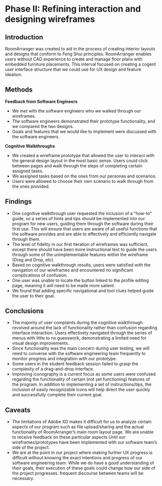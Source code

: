 # Phase II: Refining interaction and designing wireframes

## Introduction

RoomArranger was created to aid in the process of creating interior layouts and designs that conform to Feng Shui
principles. RoomArranger enables users without CAD experience to create and manage floor plans with embedded furniture
placements. This interval focused on creating a cogent user interface structure that we could use for UX design and
feature ideation.

## Methods

**Feedback from Software Engineers**

- We met with the software engineers who we walked through our wireframes.
- The software engineers demonstrated their prototype functionality, and we compared the two designs.
- Goals and features that we would like to implement were discussed with the software engineers.

**Cognitive Walkthroughs**

- We created a wireframe prototype that allowed the user to interact with the general design layout in the most basic
  sense. Users could click between pages and walk through the steps of completing certain assigned tasks.
- We assigned tasks based on the ones from our personas and scenarios.
- Users were allowed to choose their own scenario to walk through from the ones provided.

## Findings

- One cognitive walkthrough user requested the inclusion of a "how-to" guide, so a series of hints and tips should be
  implemented into our program for new users, guiding them through the software during their first use. This will ensure
  that users are aware of all useful functions that the software provides and are able to effectively and efficiently
  navigate through them.
- The level of fidelity in our first iteration of wireframes was sufficient, except there should have been more
  instructional text to guide the users through some of the unimplementable features within the wireframe (Drag and
  Drop, etc).
- Based on cognitive walkthrough results, users were satisfied with the navigation of our wireframes and encountered no
  significant complications of confusion.
- One user was unable to locate the button linked to the profile editing page, meaning it will need to be made more
  salient.
- We found that adding specific navigational and tool clues helped guide the user to their goal.

## Conclusions

- The majority of user complaints during the cognitive walkthrough revolved around the lack of functionality rather than
  confusion regarding interface interaction. Users effectively navigated through the series of menus with little to no
  guesswork, demonstrating a limited need for visual design improvements.
- Since functionality was the main concern during user testing, we will need to converse with the software engineering
  team frequently to monitor progress and integration with our prototype.
- Some users in the student feedback session failed to grasp the complexity of a drag-and-drop interface.
- Improving iconography is a current focus as some users were confused regarding the functionality of certain (not yet
  functioning) features of the program. In addition to implementing a set of instructions/tips, the inclusion of easily
  recognizable icons will help direct the user quickly and successfully complete their current goal.

## Caveats

- The limitations of Adobe XD makes it difficult for us to analyze certain aspects of our program such as file
  upload/sharing and the actual functionality of RoomArranger’s main room layout page. We are unable to receive feedback
  on these particular aspects Until our wireframes/prototypes have been implemented with our software team’s side of the
  project.
- We are at the point in our project where making further UX progress is difficult without knowing the exact intentions
  and progress of our software engineering team. While we do have a good understanding of their goals, their execution
  of these goals could change how our side of the project progresses. frequent discourse between teams will be
  necessary.

